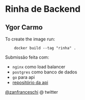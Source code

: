 # Rinha de Backend

## Ygor Carmo

To create the image run:

```
    docker build --tag "rinha" .
```


Submissão feita com:

- `nginx` como load balancer
- `postgres` como banco de dados
- `go` para api
- [repositório da api](https://github.com/ygorcarmo/rinha-de-backend-2024-q1)

[@zanfranceschi](https://twitter.com/zanfranceschi) @ twitter
